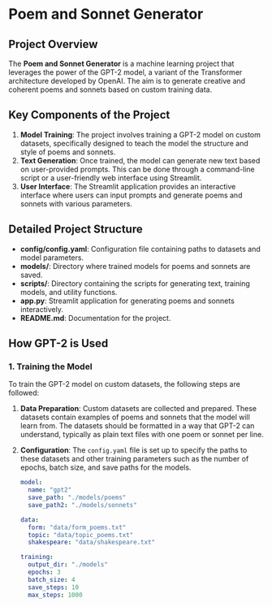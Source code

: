 # Poem and Sonnet Generator

## Project Overview

The **Poem and Sonnet Generator** is a machine learning project that leverages the power of the GPT-2 model, a variant of the Transformer architecture developed by OpenAI. The aim is to generate creative and coherent poems and sonnets based on custom training data.

## Key Components of the Project

1. **Model Training**: The project involves training a GPT-2 model on custom datasets, specifically designed to teach the model the structure and style of poems and sonnets.
2. **Text Generation**: Once trained, the model can generate new text based on user-provided prompts. This can be done through a command-line script or a user-friendly web interface using Streamlit.
3. **User Interface**: The Streamlit application provides an interactive interface where users can input prompts and generate poems and sonnets with various parameters.

## Detailed Project Structure

- **config/config.yaml**: Configuration file containing paths to datasets and model parameters.
- **models/**: Directory where trained models for poems and sonnets are saved.
- **scripts/**: Directory containing the scripts for generating text, training models, and utility functions.
- **app.py**: Streamlit application for generating poems and sonnets interactively.
- **README.md**: Documentation for the project.

## How GPT-2 is Used

### 1. Training the Model

To train the GPT-2 model on custom datasets, the following steps are followed:

1. **Data Preparation**: Custom datasets are collected and prepared. These datasets contain examples of poems and sonnets that the model will learn from. The datasets should be formatted in a way that GPT-2 can understand, typically as plain text files with one poem or sonnet per line.

2. **Configuration**: The `config.yaml` file is set up to specify the paths to these datasets and other training parameters such as the number of epochs, batch size, and save paths for the models.

    ```yaml
    model:
      name: "gpt2"
      save_path: "./models/poems"
      save_path2: "./models/sonnets"

    data:
      form: "data/form_poems.txt"
      topic: "data/topic_poems.txt"
      shakespeare: "data/shakespeare.txt"

    training:
      output_dir: "./models"
      epochs: 3
      batch_size: 4
      save_steps: 10
      max_steps: 1000
    ```
